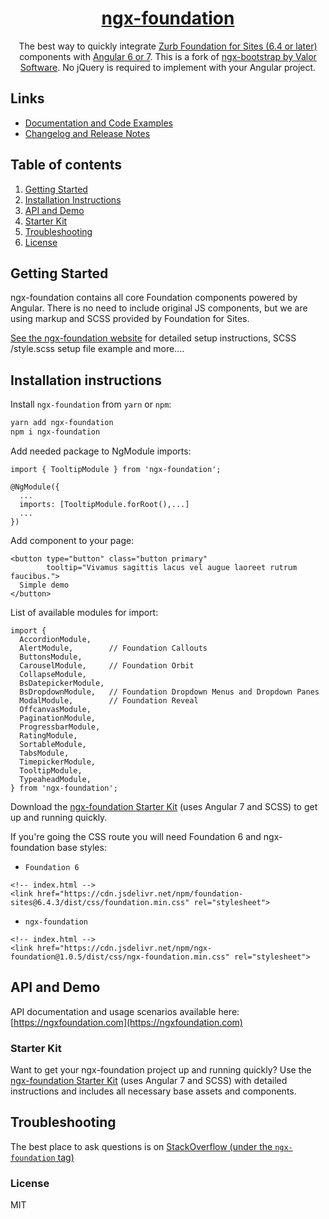 <a href="http://ngxfoundation.com">
    <h1 align="center">ngx-foundation</h1>
</a>

<p align="center">
The best way to quickly integrate <a href="https://foundation.zurb.com/">Zurb Foundation for Sites (6.4 or later)</a>  components with <a href="https://angular.io/">Angular 6 or 7</a>. This is a fork of <a href="https://valor-software.com/ngx-bootstrap" target="_blank">ngx-bootstrap by Valor Software</a>. No jQuery is required to implement with your Angular project.
</p>

## Links
- [Documentation and Code Examples](https://ngxfoundation.com)
- [Changelog and Release Notes](https://github.com/nthompson777/ngx-foundation/blob/master/CHANGELOG.md)


## Table of contents
1. [Getting Started](#getting-started)
2. [Installation Instructions](#installation-instructions)
3. [API and Demo](#api-and-demo)
4. [Starter Kit](#starter-kit)
5. [Troubleshooting](#troubleshooting)
6. [License](#license)

## Getting Started

ngx-foundation contains all core Foundation components powered by Angular. There is no need to include original JS components, but we are using markup and SCSS provided by Foundation for Sites.

[See the ngx-foundation website](https://www.ngxfoundation.com/getting-started) for detailed setup instructions, SCSS /style.scss setup file example and more....

## Installation instructions

Install `ngx-foundation` from `yarn` or `npm`:
```bash
yarn add ngx-foundation
npm i ngx-foundation
```

Add needed package to NgModule imports:
```
import { TooltipModule } from 'ngx-foundation';

@NgModule({
  ...
  imports: [TooltipModule.forRoot(),...]
  ...
})
```

Add component to your page:
```
<button type="button" class="button primary"
        tooltip="Vivamus sagittis lacus vel augue laoreet rutrum faucibus.">
  Simple demo
</button>
```

List of available modules for import:

```
import {
  AccordionModule,
  AlertModule,        // Foundation Callouts
  ButtonsModule,
  CarouselModule,     // Foundation Orbit
  CollapseModule,
  BsDatepickerModule,
  BsDropdownModule,   // Foundation Dropdown Menus and Dropdown Panes
  ModalModule,        // Foundation Reveal
  OffcanvasModule,
  PaginationModule,
  ProgressbarModule,
  RatingModule,
  SortableModule,
  TabsModule,
  TimepickerModule,
  TooltipModule,
  TypeaheadModule,
} from 'ngx-foundation';
```

Download the [ngx-foundation Starter Kit](https://github.com/nthompson777/ngx-foundation-starterkit) (uses Angular 7 and SCSS) to get up and running quickly.

If you're going the CSS route you will need Foundation 6 and ngx-foundation base styles:
- `Foundation 6`
```
<!-- index.html -->
<link href="https://cdn.jsdelivr.net/npm/foundation-sites@6.4.3/dist/css/foundation.min.css" rel="stylesheet">
```
- `ngx-foundation`
```
<!-- index.html -->
<link href="https://cdn.jsdelivr.net/npm/ngx-foundation@1.0.5/dist/css/ngx-foundation.min.css" rel="stylesheet">
```

## API and Demo

API documentation and usage scenarios available here:
[https://ngxfoundation.com](https://ngxfoundation.com)

### Starter Kit

Want to get your ngx-foundation project up and running quickly? Use the [ngx-foundation Starter Kit](https://github.com/nthompson777/ngx-foundation-starterkit) (uses Angular 7 and SCSS) with detailed instructions and includes all necessary base assets and components.    

## Troubleshooting

The best place to ask questions is on [StackOverflow (under the `ngx-foundation` tag)](https://stackoverflow.com/questions/tagged/ngx-foundation)

### License

MIT
